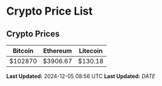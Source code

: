 # Crypto Price List

## Crypto Prices
| Bitcoin | Ethereum | Litecoin |
| ------- | -------- | -------- |
| $102870 | $3906.67 | $130.18 |
**Last Updated:** 2024-12-05 08:56 UTC
**Last Updated:** $DATE$
